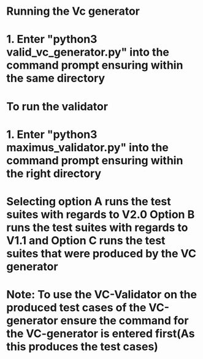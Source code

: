 # Running the Vc generator
# 1. Enter "python3 valid_vc_generator.py" into the command prompt ensuring within the same directory

# To run the validator
# 1. Enter "python3 maximus_validator.py" into the command prompt ensuring within the right directory
# Selecting option A runs the test suites with regards to V2.0 Option B runs the test suites with regards to V1.1 and Option C runs the test suites that were produced by the VC generator

# Note: To use the VC-Validator on the produced test cases of the VC-generator ensure the command for the VC-generator is entered first(As this produces the test cases)